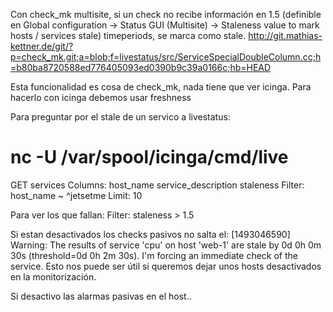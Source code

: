 Con check_mk multisite, si un check no recibe información en 1.5 (definible en Global configuration -> Status GUI (Multisite) -> Staleness value to mark hosts / services stale) timeperiods, se marca como stale.
http://git.mathias-kettner.de/git/?p=check_mk.git;a=blob;f=livestatus/src/ServiceSpecialDoubleColumn.cc;h=b80ba8720588ed776405093ed0390b9c39a0166c;hb=HEAD

Esta funcionalidad es cosa de check_mk, nada tiene que ver icinga.
Para hacerlo con icinga debemos usar freshness

Para preguntar por el stale de un servico a livestatus:
# nc -U /var/spool/icinga/cmd/live
GET services
Columns: host_name service_description staleness
Filter: host_name ~ ^jetsetme
Limit: 10


Para ver los que fallan:
Filter: staleness > 1.5



Si estan desactivados los checks pasivos no salta el:
[1493046590] Warning: The results of service 'cpu' on host 'web-1' are stale by 0d 0h 0m 30s (threshold=0d 0h 2m 30s).  I'm forcing an immediate check of the service.
Esto nos puede ser útil si queremos dejar unos hosts desactivados en la monitorización.

Si desactivo las alarmas pasivas en el host..

